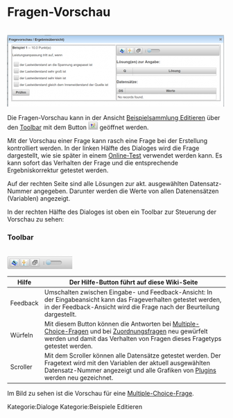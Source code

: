 # Fragen-Vorschau
<br>![500px-ClipCapIt-180618-223256.PNG](500px-ClipCapIt-180618-223256.PNG)

Die Fragen-Vorschau kann in der Ansicht [Beispielsammlung Editieren](../BeispielsammlungEditieren/index.md) über den [Toolbar](../Toolbar/index.md) mit dem Button ![22px-ClipCapIt-180618-222430.PNG](22px-ClipCapIt-180618-222430.PNG) geöffnet werden.

Mit der Vorschau einer Frage kann rasch eine Frage bei der Erstellung kontrolliert werden.
In der linken Hälfte des Dialoges wird die Frage dargestellt, wie sie später in einem [Online-Test](/notimplemented/index.md) verwendet werden kann.
Es kann sofort das Verhalten der Frage und die entsprechende Ergebniskorrektur getestet werden.

Auf der rechten Seite sind alle Lösungen zur akt. ausgewählten Datensatz-Nummer angegeben.
Darunter werden die Werte von allen Datenensätzen (Variablen) angezeigt.

In der rechten Hälfte des Dialoges ist oben ein Toolbar zur Steuerung der Vorschau zu sehen:
### Toolbar
<br>![150px-ClipCapIt-180618-223712.PNG](150px-ClipCapIt-180618-223712.PNG)

| Hilfe    | Der Hilfe-Button führt auf diese Wiki-Seite                                                                                                                                                                                                  |
|----------|----------------------------------------------------------------------------------------------------------------------------------------------------------------------------------------------------------------------------------------------|
| Feedback | Umschalten zwischen Eingabe- und Feedback-Ansicht: In der Eingabeansicht kann das Frageverhalten getestet werden, in der Feedback-Ansicht wird die Frage nach der Beurteilung dargestellt.                                                   |
| Würfeln  | Mit diesem Button können die Antworten bei [Multiple-Choice-Fragen](/notimplemented/index.md) und bei [Zuordnungsfragen](/notimplemented/index.md) neu gewürfelt werden und damit das Verhalten von Fragen dieses Fragetyps getestet werden. |
| Scroller | Mit dem Scroller können alle Datensätze getestet werden. Der Fragetext wird mit den Variablen der aktuell ausgewählten Datensatz-Nummer angezeigt und alle Grafiken von [Plugins](../Plugins/index.md) werden neu gezeichnet.                |


Im Bild zu sehen ist die Vorschau für eine [Multiple-Choice-Frage](/notimplemented/index.md).

Kategorie:Dialoge Kategorie:Beispiele Editieren

